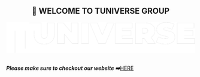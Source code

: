 <h2 align="center">👋 WELCOME TO TUNIVERSE GROUP</h2>
<div style="text-align:center;"><img src="banner.png" align="center"></div>
<br>
<p><b><i>Please make sure to checkout our website ➡️</i></b><a href="https://tuniversegroup.com" target="_blank">HERE</i></b></p>
